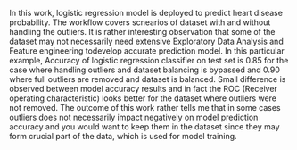 In this work, logistic regression model is deployed to predict heart disease probability. The workflow covers scnearios of dataset with and without handling the outliers. It is rather interesting observation that some of the dataset may not necessarily need extensive Exploratory Data Analysis and Feature engineering todevelop accurate prediction model. In this particular example, Accuracy of logistic regression classifier on test set is 0.85 for the case where handling outliers and dataset balancing is bypassed and 0.90 where full outliers are removed and dataset is balanced.
Small difference is observed between model accuracy results and in fact the ROC (Receiver operating characteristic) looks better for the dataset where outliers were not removed.
The outcome of this work rather tells me that in some cases outliers does not necessarily impact negatively on model prediction accuracy and you would want to keep them in the dataset since they may form crucial part of the data, which is used for model training.
